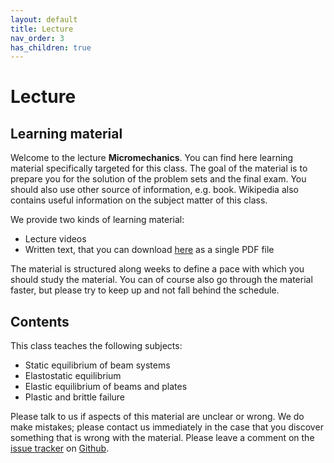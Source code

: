 ```yaml
---
layout: default
title: Lecture
nav_order: 3
has_children: true
---
```


# Lecture

## Learning material

Welcome to the lecture **Micromechanics**. You can find here learning material specifically targeted for this class. The goal of the material is to prepare you for the solution of the problem sets and the final exam. You should also use other source of information, e.g. book. Wikipedia also contains useful information on the subject matter of this class.

We provide two kinds of learning material:
* Lecture videos
* Written text, that you can download [here](Micromechanics.pdf) as a single PDF file

The material is structured along weeks to define a pace with which you should study the material. You can of course also go through the material faster, but please try to keep up and not fall behind the schedule.

## Contents

This class teaches the following subjects:
* Static equilibrium of beam systems
* Elastostatic equilibrium
* Elastic equilibrium of beams and plates
* Plastic and brittle failure

Please talk to us if aspects of this material are unclear or wrong. We do make mistakes; please contact us immediately in the case that you discover something that is wrong with the material. Please leave a comment on the [issue tracker][issue] on [Github][github].

[issue]: https://github.com/IMTEK-Simulation/Micromechanics/issues
[github]: https://github.com/IMTEK-Simulation/Micromechanics
